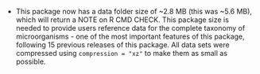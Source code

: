 * This package now has a data folder size of ~2.8 MB (this was ~5.6 MB), which will return a NOTE on R CMD CHECK. This package size is needed to provide users reference data for the complete taxonomy of microorganisms - one of the most important features of this package, following 15 previous releases of this package. All data sets were compressed using `compression = "xz"` to make them as small as possible.
